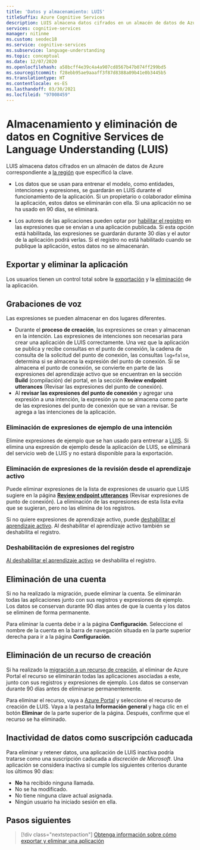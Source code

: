 ```yaml
---
title: 'Datos y almacenamiento: LUIS'
titleSuffix: Azure Cognitive Services
description: LUIS almacena datos cifrados en un almacén de datos de Azure correspondiente a la región especificada por la clave.
services: cognitive-services
manager: nitinme
ms.custom: seodec18
ms.service: cognitive-services
ms.subservice: language-understanding
ms.topic: conceptual
ms.date: 12/07/2020
ms.openlocfilehash: a58bcff4e39c4a4a907cd8567b47b074ff299bd5
ms.sourcegitcommit: f28ebb95ae9aaaff3f87d8388a09b41e0b3445b5
ms.translationtype: HT
ms.contentlocale: es-ES
ms.lasthandoff: 03/30/2021
ms.locfileid: "97008459"
---
```

# <a name="data-storage-and-removal-in-language-understanding-luis-cognitive-services"></a>Almacenamiento y eliminación de datos en Cognitive Services de Language Understanding (LUIS)

LUIS almacena datos cifrados en un almacén de datos de Azure correspondiente a [la región](luis-reference-regions.md) que especificó la clave. 

* Los datos que se usan para entrenar el modelo, como entidades, intenciones y expresiones, se guardarán en LUIS durante el funcionamiento de la aplicación. Si un propietario o colaborador elimina la aplicación, estos datos se eliminarán con ella. Si una aplicación no se ha usado en 90 días, se eliminará. 

* Los autores de las aplicaciones pueden optar por [habilitar el registro](luis-how-to-review-endpoint-utterances.md#log-user-queries-to-enable-active-learning) en las expresiones que se envían a una aplicación publicada. Si esta opción está habilitada, las expresiones se guardarán durante 30 días y el autor de la aplicación podrá verlas. Si el registro no está habilitado cuando se publique la aplicación, estos datos no se almacenarán.

## <a name="export-and-delete-app"></a>Exportar y eliminar la aplicación
Los usuarios tienen un control total sobre la [exportación](luis-how-to-start-new-app.md#export-app) y la [eliminación](luis-how-to-start-new-app.md#delete-app) de la aplicación. 

## <a name="utterances"></a>Grabaciones de voz

Las expresiones se pueden almacenar en dos lugares diferentes. 

* Durante el **proceso de creación**, las expresiones se crean y almacenan en la intención. Las expresiones de intenciones son necesarias para crear una aplicación de LUIS correctamente. Una vez que la aplicación se publica y recibe consultas en el punto de conexión, la cadena de consulta de la solicitud del punto de conexión, las consultas `log=false`, determina si se almacena la expresión del punto de conexión. Si se almacena el punto de conexión, se convierte en parte de las expresiones del aprendizaje activo que se encuentran en la sección **Build** (compilación) del portal, en la sección **Review endpoint utterances** (Revisar las expresiones del punto de conexión). 
* Al **revisar las expresiones del punto de conexión** y agregar una expresión a una intención, la expresión ya no se almacena como parte de las expresiones del punto de conexión que se van a revisar. Se agrega a las intenciones de la aplicación. 

<a name="utterances-in-an-intent"></a>

### <a name="delete-example-utterances-from-an-intent"></a>Eliminación de expresiones de ejemplo de una intención

Elimine expresiones de ejemplo que se han usado para entrenar a [LUIS](luis-reference-regions.md). Si elimina una expresión de ejemplo desde la aplicación de LUIS, se eliminará del servicio web de LUIS y no estará disponible para la exportación.

<a name="utterances-in-review"></a>

### <a name="delete-utterances-in-review-from-active-learning"></a>Eliminación de expresiones de la revisión desde el aprendizaje activo

Puede eliminar expresiones de la lista de expresiones de usuario que LUIS sugiere en la página **[Review endpoint utterances](luis-how-to-review-endpoint-utterances.md)** (Revisar expresiones de punto de conexión). La eliminación de las expresiones de esta lista evita que se sugieran, pero no las elimina de los registros.

Si no quiere expresiones de aprendizaje activo, puede [deshabilitar el aprendizaje activo](luis-how-to-review-endpoint-utterances.md#disable-active-learning). Al deshabilitar el aprendizaje activo también se deshabilita el registro.

### <a name="disable-logging-utterances"></a>Deshabilitación de expresiones del registro
[Al deshabilitar el aprendizaje activo](luis-how-to-review-endpoint-utterances.md#disable-active-learning) se deshabilita el registro.


<a name="accounts"></a>

## <a name="delete-an-account"></a>Eliminación de una cuenta
Si no ha realizado la migración, puede eliminar la cuenta. Se eliminarán todas las aplicaciones junto con sus registros y expresiones de ejemplo. Los datos se conservan durante 90 días antes de que la cuenta y los datos se eliminen de forma permanente.

Para eliminar la cuenta debe ir a la página **Configuración**. Seleccione el nombre de la cuenta en la barra de navegación situada en la parte superior derecha para ir a la página **Configuración**.

## <a name="delete-an-authoring-resource"></a>Eliminación de un recurso de creación
Si ha realizado la [migración a un recurso de creación](./luis-migration-authoring.md), al eliminar de Azure Portal el recurso se eliminarán todas las aplicaciones asociadas a este, junto con sus registros y expresiones de ejemplo. Los datos se conservan durante 90 días antes de eliminarse permanentemente.    

Para eliminar el recurso, vaya a [Azure Portal](https://ms.portal.azure.com/#home) y seleccione el recurso de creación de LUIS. Vaya a la pestaña **Información general** y haga clic en el botón **Eliminar** de la parte superior de la página. Después, confirme que el recurso se ha eliminado. 

## <a name="data-inactivity-as-an-expired-subscription"></a>Inactividad de datos como suscripción caducada
Para eliminar y retener datos, una aplicación de LUIS inactiva podría tratarse como una suscripción caducada a _discreción de Microsoft_. Una aplicación se considera inactiva si cumple los siguientes criterios durante los últimos 90 días: 

* **No** ha recibido ninguna llamada.
* No se ha modificado.
* No tiene ninguna clave actual asignada.
* Ningún usuario ha iniciado sesión en ella.

## <a name="next-steps"></a>Pasos siguientes

> [!div class="nextstepaction"]
> [Obtenga información sobre cómo exportar y eliminar una aplicación](luis-how-to-start-new-app.md)